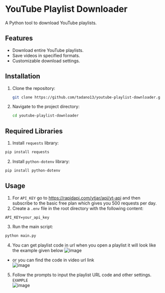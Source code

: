 # YouTube Playlist Downloader

A Python tool to download YouTube playlists.

## Features

- Download entire YouTube playlists.
- Save videos in specified formats.
- Customizable download settings.

## Installation

1. Clone the repository:
   ```bash
   git clone https://github.com/tadano13/youtube-playlist-downloader.git
   ```
2. Navigate to the project directory:
   ```bash
   cd youtube-playlist-downloader
   ```
## Required Libraries

1. Install `requests` library:<br>
```sh
pip install requests
```
2. Install `python-dotenv` library:<br>
```sh
pip install python-dotenv
```

## Usage

1. For `API_KEY` go to https://rapidapi.com/ytjar/api/yt-api and then subscribe to the basic free plan which gives you 500 requests per day.<br>
2. Create a `.env` file in the root directory with the following content:
```env
API_KEY=your_api_key
```
3. Run the main script:
```bash
python main.py
```
4. You can get playlist code in url when you open a playlist it will look like the example given below
![image](https://github.com/user-attachments/assets/631f13b8-f956-40f1-9d0f-4051b2ca5135)<br>
- or you can find the code in video url link <br>
![image](https://github.com/user-attachments/assets/d48b8e94-92e1-472b-8cf4-e5b834e4f4cc)

5. Follow the prompts to input the playlist URL code and other settings.<br>
`EXAMPLE`<br>
![image](https://github.com/user-attachments/assets/b2881fe9-2c78-4ca2-b558-3ed25ab5ada1)



